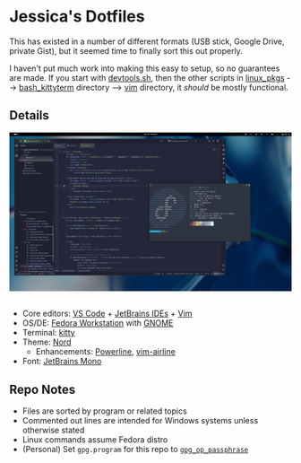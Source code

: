 # Jessica's Dotfiles

This has existed in a number of different formats (USB stick, Google Drive, private Gist), but it seemed time to finally sort this out properly.

I haven't put much work into making this easy to setup, so no guarantees are made. If you start with [devtools.sh](./linux_pkgs/devtools.sh), then the other scripts in [linux_pkgs](./linux_pkgs) --> [bash_kittyterm](./bash_kittyterm) directory --> [vim](./vim) directory, it _should_ be mostly functional.

## Details

<img alt="Screenshot of my Fedora desktop, featuring CLion and kitty. CLion is opened to rss_autogen_giscus, and kitty shows neofetch." style="max-width: 100%; height: auto; display: block; margin: 0px auto;" src=./assets/theme.png><br>

- Core editors: [VS Code](https://github.com/Microsoft/vscode/) + [JetBrains IDEs](https://www.jetbrains.com/) + [Vim](https://github.com/vim/vim)
- OS/DE: [Fedora Workstation](https://getfedora.org/en/workstation/) with [GNOME](https://www.gnome.org/)
- Terminal: [kitty](https://github.com/kovidgoyal/kitty)
- Theme: [Nord](https://github.com/nordtheme/nord)
    - Enhancements: [Powerline](https://github.com/powerline/powerline), [vim-airline](https://github.com/vim-airline/vim-airline)
- Font: [JetBrains Mono](https://github.com/JetBrains/JetBrainsMono)

## Repo Notes

- Files are sorted by program or related topics
- Commented out lines are intended for Windows systems unless otherwise stated
- Linux commands assume Fedora distro
- (Personal) Set `gpg.program` for this repo to [`gpg_op_passphrase`](./scripts/gpg_op_passphrase)
